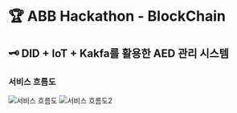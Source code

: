 # 🏆 ABB Hackathon - BlockChain

## 🗝 DID + IoT + Kakfa를 활용한 AED 관리 시스템

### 서비스 흐름도
![서비스 흐름도](https://github.com/ABB-hack-moment/.github/assets/83829352/bed9d296-e46a-430a-b71a-0679bffcc24c)
![서비스 흐름도2](https://github.com/ABB-hack-moment/.github/assets/83829352/24fb6b48-77d3-41ff-814a-76aa5c9c77b9)
